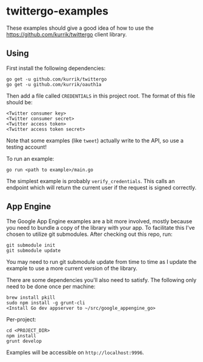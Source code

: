 twittergo-examples
==================
These examples should give a good idea of how to use the
https://github.com/kurrik/twittergo client library.

Using
-----
First install the following dependencies:

    go get -u github.com/kurrik/twittergo
    go get -u github.com/kurrik/oauth1a

Then add a file called
`CREDENTIALS` in this project root.  The format of this file should be:

    <Twitter consumer key>
    <Twitter consumer secret>
    <Twitter access token>
    <Twitter access token secret>

Note that some examples (like `tweet`) actually write to
the API, so use a testing account!

To run an example:

    go run <path to example>/main.go

The simplest example is probably `verify_credentials`.  This calls an
endpoint which will return the current user if the request is signed
correctly.

App Engine
----------
The Google App Engine examples are a bit more involved, mostly because
you need to bundle a copy of the library with your app.  To facilitate this
I've chosen to utilize git submodules.  After checking out this repo, run:

    git submodule init
    git submodule update

You may need to run git submodule update from time to time as I update the
example to use a more current version of the library.

There are some dependencies you'll also need to satisfy. The following only
need to be done once per machine:

    brew install pkill
    sudo npm install -g grunt-cli
    <Install Go dev appserver to ~/src/google_appengine_go>

Per-project:

    cd <PROJECT_DIR>
    npm install
    grunt develop

Examples will be accessible on `http://localhost:9996`.

